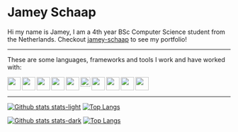 # Jamey Schaap

Hi my name is Jamey, I am a 4th year BSc Computer Science student from the Netherlands.
Checkout [jamey-schaap](https://jamey-schaap.vercel.app/) to see my portfolio!

--- 
<p> These are some languages, frameworks and tools I work and have worked with: </p>

<img align="left" alt="" width="30px" src="https://static.cdnlogo.com/logos/c/27/c.svg" />
<img align="left" alt="" width="30px" src="https://upload.wikimedia.org/wikipedia/commons/c/c3/Python-logo-notext.svg" />
<img align="left" alt="" width="30px" src="https://upload.wikimedia.org/wikipedia/commons/9/99/Unofficial_JavaScript_logo_2.svg" />
<img align="left" alt="" width="30px" src="https://upload.wikimedia.org/wikipedia/commons/4/4c/Typescript_logo_2020.svg" />
<img align="left" alt="" width="30px" src="https://upload.wikimedia.org/wikipedia/commons/6/61/HTML5_logo_and_wordmark.svg" />
<img align="left" alt="" width="22px" src="https://upload.wikimedia.org/wikipedia/commons/d/d5/CSS3_logo_and_wordmark.svg" />

<img align="left" alt="" width="30px" src="https://upload.wikimedia.org/wikipedia/commons/9/9a/Visual_Studio_Code_1.35_icon.svg" />
<img align="left" alt="" width="30px" src="https://upload.wikimedia.org/wikipedia/commons/6/6e/JetBrains_Rider_Icon.svg" />
<img align="left" alt="" width="30px" src="https://upload.wikimedia.org/wikipedia/commons/3/3f/Git_icon.svg" />
<img alt="" height="30px" src="https://upload.wikimedia.org/wikipedia/en/f/f4/Docker_logo.svg" />

---

[![Github stats stats-light](https://github-readme-stats.vercel.app/api?username=jamey-schaap&hide=stars&count_private=true&show_icons=true&hide_border=true&theme=default#gh-light-mode-only)](https://github-readme-stats.vercel.app/api?username=jamey-schaap&hide=stars&count_private=true&show_icons=true&hide_border=true&theme=default#gh-light-mode-only) [![Top Langs](https://github-readme-stats.vercel.app/api/top-langs/?username=jamey-schaap&layout=compact&hide_border=true&theme=default#gh-light-mode-only)](https://github-readme-stats.vercel.app/api/top-langs/?username=jamey-schaap&layout=compact&hide_border=true&theme=default#gh-light-mode-only)

[![Github stats stats-dark](https://github-readme-stats.vercel.app/api?username=jamey-schaap&hide=stars&count_private=true&show_icons=true&hide_border=true&theme=github_dark#gh-dark-mode-only)](https://github-readme-stats.vercel.app/api?username=jamey-schaap&hide=stars&count_private=true&show_icons=true&hide_border=true&theme=github_dark#gh-dark-mode-only) [![Top Langs](https://github-readme-stats.vercel.app/api/top-langs/?username=jamey-schaap&layout=compact&hide_border=true&theme=github_dark#gh-dark-mode-only)](https://github-readme-stats.vercel.app/api/top-langs/?username=jamey-schaap&layout=compact&hide_border=true&theme=github_dark#gh-dark-mode-only)
